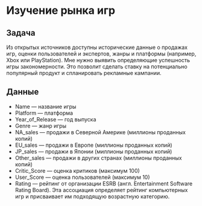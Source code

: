 # Изучение рынка игр
## Задача
Из открытых источников доступны исторические данные о продажах игр, оценки пользователей и экспертов, жанры и платформы (например, Xbox или PlayStation). Мне нужно выявить определяющие успешность игры закономерности. Это позволит сделать ставку на потенциально популярный продукт и спланировать рекламные кампании.
## Данные
<ul>
  <li>Name — название игры</li>
  <li>Platform — платформа</li>
  <li>Year_of_Release — год выпуска</li>
  <li>Genre — жанр игры</li>
  <li>NA_sales — продажи в Северной Америке (миллионы проданных копий)</li>
  <li>EU_sales — продажи в Европе (миллионы проданных копий)</li>
  <li>JP_sales — продажи в Японии (миллионы проданных копий)</li>
  <li>Other_sales — продажи в других странах (миллионы проданных копий)</li>
  <li>Critic_Score — оценка критиков (максимум 100)</li>
  <li>User_Score — оценка пользователей (максимум 10)</li>
  <li>Rating — рейтинг от организации ESRB (англ. Entertainment Software Rating Board). Эта ассоциация определяет рейтинг компьютерных игр и присваивает им подходящую возрастную категорию.</li>
</ul>
